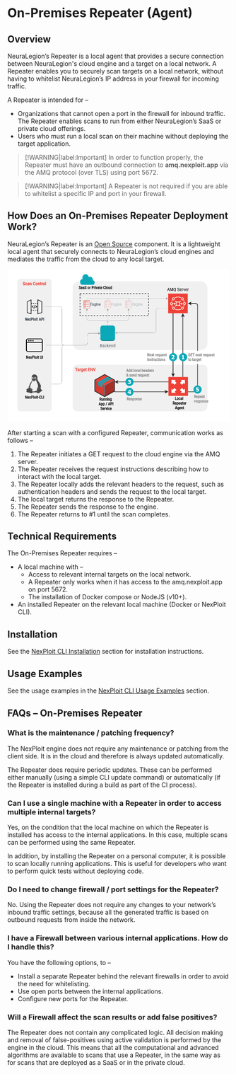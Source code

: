 # On-Premises Repeater (Agent)
## Overview
NeuraLegion’s Repeater is a local agent that provides a secure connection between NeuraLegion's cloud engine and a target on a local network. A Repeater enables you to securely scan targets on a local network, without having to whitelist NeuraLegion’s IP address in your firewall for incoming traffic.

A Repeater is intended for –
* Organizations that cannot open a port in the firewall for inbound traffic. The Repeater enables scans to run from either NeuraLegion’s SaaS or private cloud offerings.
* Users who must run a local scan on their machine without deploying the target application.

> [!WARNING|label:Important]
In order to function properly, the Repeater must have an outbound connection to **amq.nexploit.app** via the AMQ protocol (over TLS) using port 5672.

> [!WARNING|label:Important]
A Repeater is not required if you are able to whitelist a specific IP and port in your firewall.

## How Does an On-Premises Repeater Deployment Work?
NeuraLegion’s Repeater is an [Open Source](https://www.npmjs.com/package/@neuralegion/nexploit-cli) component. It is a lightweight local agent that securely connects to NeuraLegion’s cloud engines and mediates the traffic from the cloud to any local target.

![repeater-chart](media/repeater-chart.png ':size=40%')

After starting a scan with a configured Repeater, communication works as follows –
1. The Repeater initiates a GET request to the cloud engine via the AMQ server.
2. The Repeater receives the request instructions describing how to interact with the local target.
3. The Repeater locally adds the relevant headers to the request, such as authentication headers and sends the request to the local target.
4. The local target returns the response to the Repeater.
5. The Repeater sends the response to the engine.
6. The Repeater returns to #1 until the scan completes.

## Technical Requirements
The On-Premises Repeater requires – 
* A local machine with –
    * Access to relevant internal targets on the local network.
    * A Repeater only works when it has access to the amq.nexploit.app on port 5672.
    * The installation of Docker compose or NodeJS (v10+).
* An installed Repeater on the relevant local machine (Docker or NexPloit CLI).

## Installation
See the [NexPloit CLI Installation](/guide/np-cli/installation.md) section for installation instructions.

## Usage Examples
See the usage examples in the [NexPloit CLI Usage Examples](/guide/np-cli/usage-examples.md) section.

## FAQs – On-Premises Repeater
### What is the maintenance / patching frequency?
The NexPloit engine does not require any maintenance or patching from the client side. It is in the cloud and therefore is always updated automatically. 

The Repeater does require periodic updates. These can be performed either manually (using a simple CLI update command) or automatically (if the Repeater is installed during a build as part of the CI process).

### Can I use a single machine with a Repeater in order to access multiple internal targets?
Yes, on the condition that the local machine on which the Repeater is installed has access to the internal applications. In this case, multiple scans can be performed using the same Repeater.

In addition, by installing the Repeater on a personal computer, it is possible to scan locally running applications. This is useful for developers who want to perform quick tests without deploying code.

### Do I need to change firewall / port settings for the Repeater?
No. Using the Repeater does not require any changes to your network’s inbound traffic settings, because  all the generated traffic is based on outbound requests from inside the network.

### I have a Firewall between various internal applications. How do I handle this?
You have the following options, to – 
* Install a separate Repeater behind the relevant firewalls in order to avoid the need for whitelisting.
* Use open ports between the internal applications.
* Configure new ports for the Repeater.

### Will a Firewall affect the scan results or add false positives?
The Repeater does not contain any complicated logic. All decision making and removal of false-positives using active validation is performed by the engine in the cloud. This means that all the computational and advanced algorithms are available to scans that use a Repeater, in the same way as for scans that are deployed as a SaaS or in the private cloud.


